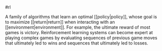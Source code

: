 #rl

A family of algorithms that learn an optimal [[policy|policy]], whose goal
is to maximize [[return|return]] when interacting with
an [[environment|environment]].
For example, the ultimate reward of most games is victory.
Reinforcement learning systems can become expert at playing complex
games by evaluating sequences of previous game moves that ultimately
led to wins and sequences that ultimately led to losses.

